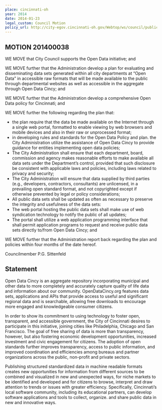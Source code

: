 ```yaml
---
place: cincinnati-oh
year: 2014
date: 2014-01-23
legal_custom: Council Motion
policy_url: http://city-egov.cincinnati-oh.gov/Webtop/ws/council/public/child/Blob/39215.pdf?rpp=-10&m=1&w=doc_no%3D%27201400038%27
---
```


## MOTION 201400038

WE MOVE that City Council supports the Open Data initiative; and

WE MOVE further that the Administration develop a plan for evaluating and
disseminating data sets generated within all city departments at “Open Data” in accessible raw
formats that will be made available to the public through departmental websites as well as
accessible in the aggregate through Open Data Cincy; and

WE MOVE further that the Administration develop a comprehensive Open Data policy
for Cincinnati; and

WE MOVE further the following regarding the plan that:

- the plan require that the data be made available on the Internet through a single
web portal, formatted to enable viewing by web browsers and mobile devices and
also in their raw or unprocessed format;
- in developing rules and standards for the Open Data Policy and plan. the City
Administration utilize the assistance of Open Data Cincy to provide guidance for
entities implementing open data policies;
- The City Administration shall ensure that each department, board, commission
and agency makes reasonable efforts to make available all data sets under the
Department’s control, provided that such disclosure be consistent with applicable
laws and policies, including laws related to privacy and security;
- The City Administration will ensure that data supplied by third parties (e.g.,
developers, contractors, consultants) are unlicensed, in a prevailing open standard
format, and not copyrighted except if otherwise prevented by legal or policy
considerations;
- All public data sets shall be updated as often as necessary to preserve the integrity
and usefulness of the data sets:
- The web portal hosting the public data sets shall make use of web syndication
technology to notify the public of all updates;
- The portal shall utilize a web application programming interface that shall permit
application programs to request and receive public data sets directly to/from Open
Data Cincy; and

WE MOVE further that the Administration report back regarding the plan and policies
within four months of the date hereof.

Councilmember P.G. Sittenfeld

## Statement

Open Data Cincy is an aggregate repository incorporating municipal and other data to
more completely and accurately capture quality of life data and information about our
community. OpenDataCincy.org features data sets, applications and APIs that provide access to
useful and significant regional data and is searchable, allowing free downloads to encourage
more engaged and knowledgeable consumer citizens.

In order to show its commitment to using technology to foster open, transparent, and
accessible government, the City of Cincinnati desires to participate in this initiative, joining
cities like Philadelphia, Chicago and San Francisco. The goal of free sharing of data is more
than transparency, however, but also fostering economic development opportunities, increased
investment and civic engagement for citizens. The adoption of open standards further improves
transparency, access to public information, and improved coordination and efficiencies among
bureaus and partner organizations across the public, non-profit and private sectors.

Publishing structured standardized data in machine readable formats creates new
opportunities for information from different sources to be combined and visualized in new and
unexpected ways, for niche markets to be identified and developed and for citizens to browse,
interpret and draw attention to trends or issues with greater efficiency. Specifically, Cincinnati’s
local software community, including its educational partners, can develop software applications
and tools to collect, organize. and share public data in new and innovative ways.
